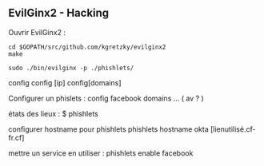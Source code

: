 ## EvilGinx2 - Hacking

Ouvrir EvilGinx2 :

    cd $GOPATH/src/github.com/kgretzky/evilginx2
    make

    sudo ./bin/evilginx -p ./phishlets/

config
    config [ip]
    config[domains]

Configurer un phislets :
    config facebook domains …   ( av ? )

états des lieux :
    $ phishlets  

configurer hostname pour phishlets
    phishlets hostname okta [lienutilisé.cf-fr.cf]

mettre un service en utiliser :
    phishlets enable facebook
